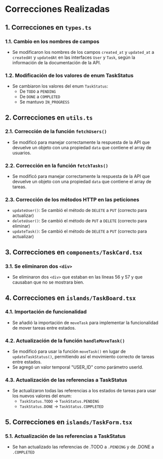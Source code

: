 # Correcciones Realizadas

## 1. Correcciones en `types.ts`

### 1.1. Cambio en los nombres de campos
- Se modificaron los nombres de los campos `created_at` y `updated_at` a `createdAt` y `updatedAt` en las interfaces `User` y `Task`, según la información de la documentación de la API.

### 1.2. Modificación de los valores de enum TaskStatus
- Se cambiaron los valores del enum `TaskStatus`:
  - De `TODO` a `PENDING`
  - De `DONE` a `COMPLETED`
  - Se mantuvo `IN_PROGRESS`

## 2. Correcciones en `utils.ts`

### 2.1. Corrección de la función `fetchUsers()`
- Se modificó para manejar correctamente la respuesta de la API que devuelve un objeto con una propiedad `data` que contiene el array de usuarios.

### 2.2. Corrección en la función `fetchTasks()`
- Se modificó para manejar correctamente la respuesta de la API que devuelve un objeto con una propiedad `data` que contiene el array de tareas.

### 2.3. Corrección de los métodos HTTP en las peticiones
- `updateUser()`: Se cambió el método de `DELETE` a `PUT` (correcto para actualizar)
- `deleteUser()`: Se cambió el método de `PUT` a `DELETE` (correcto para eliminar)
- `updateTask()`: Se cambió el método de `DELETE` a `PUT` (correcto para actualizar)

## 3. Correcciones en `components/TaskCard.tsx`

### 3.1. Se eliminaron dos `<div>`

- Se eliminaron dos `<div>` que estaban en las líneas 56 y 57 y que causaban que no se mostrara bien.

## 4. Correcciones en `islands/TaskBoard.tsx`

### 4.1. Importación de funcionalidad
- Se añadió la importación de `moveTask` para implementar la funcionalidad de mover tareas entre estados.

### 4.2. Actualización de la función `handleMoveTask()`
- Se modificó para usar la función `moveTask()` en lugar de `updateTaskStatus()`, permitiendo así el movimiento correcto de tareas entre estados.
- Se agregó un valor temporal "USER_ID" como parámetro userId.

### 4.3. Actualización de las referencias a TaskStatus
- Se actualizaron todas las referencias a los estados de tareas para usar los nuevos valores del enum:
  - `TaskStatus.TODO` -> `TaskStatus.PENDING`
  - `TaskStatus.DONE` -> `TaskStatus.COMPLETED`

## 5. Correcciones en `islands/TaskForm.tsx`

### 5.1. Actualización de las referencias a TaskStatus
- Se han actualizado las referencias de .TODO a `.PENDING` y de .DONE a `.COMPLETED`